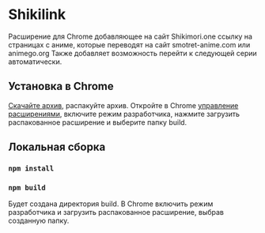 # Shikilink

Расширение для Chrome добавляющее на сайт Shikimori.one ссылку на страницах с аниме, которые переводят на сайт smotret-anime.com или animego.org
Также добавляет возможность перейти к следующей серии автоматически.

## Установка в Chrome
[Скачайте архив](https://github.com/xjl0/shikilink/releases/download/1.0.3/build.zip), распакуйте архив.
Откройте в Chrome [управление расширениями](chrome://extensions/), включите режим разработчика, нажмите загрузить распакованное расширение и выберите папку build.

## Локальная сборка

### `npm install`
### `npm build`

Будет создана директория build. В Chrome включить режим разработчика и загрузить распакованное расширение, выбрав созданную папку.
